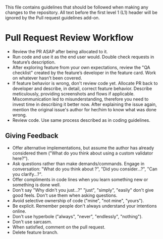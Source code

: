 This file contains guidelines that should be followed when making any
changes to the repository. All text before the first level 1 (L1) header will be ignored by the Pull request guidelines add-on.

# Pull Request Review Workflow

- Review the PR ASAP after being allocated to it.
- Run code and use it as the end user would. Double check requests in feature’s description.
- After exploring feature from your own expectations, review the "QA checklist" created by the feature’s developer in the feature card. Work on whatever hasn’t been covered.
- If feature behavior is wrong, don't review code yet. Allocate PR back to developer and describe, in detail, correct feature behavior. Describe meticulously, providing screenshots and flows if applicable. Miscommunication led to misunderstanding, therefore you need to invest time in describing it better now. After explaining the issue again, mention the original issue's author for her/him to know what was done wrong.
- Review code. Use same process described as in coding guidelines.

## Giving Feedback

- Offer alternative implementations, but assume the author has already considered them ("What do you think about using a custom validator here?").
- Ask questions rather than make demands/commands. Engage in conversation: "What do you think about ?", "Did you consider...?", "Can you clarify...?".
- Offer compliments in code lines when you learn something new or something is done well.
- Don't say "Why didn't you just...?" "just", "simply", "easily" don't give good feels. Don't use them when asking questions.
- Avoid selective ownership of code ("mine", "not mine", "yours").
- Be explicit. Remember people don't always understand your intentions online.
- Don't use hyperbole ("always", "never", "endlessly", "nothing").
- Don't use sarcasm.
- When satisfied, comment on the pull request.
- Delete feature branch.